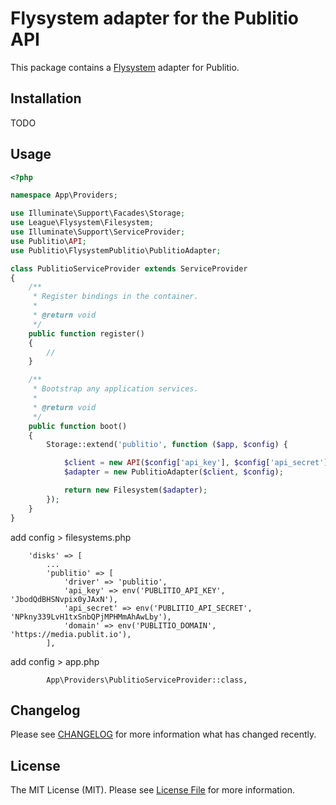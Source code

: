 
# Flysystem adapter for the Publitio API

This package contains a [Flysystem](https://flysystem.thephpleague.com/) adapter for Publitio.

## Installation

TODO

## Usage

```php
<?php

namespace App\Providers;

use Illuminate\Support\Facades\Storage;
use League\Flysystem\Filesystem;
use Illuminate\Support\ServiceProvider;
use Publitio\API;
use Publitio\FlysystemPublitio\PublitioAdapter;

class PublitioServiceProvider extends ServiceProvider
{
    /**
     * Register bindings in the container.
     *
     * @return void
     */
    public function register()
    {
        //
    }

    /**
     * Bootstrap any application services.
     *
     * @return void
     */
    public function boot()
    {
        Storage::extend('publitio', function ($app, $config) {

            $client = new API($config['api_key'], $config['api_secret']);
            $adapter = new PublitioAdapter($client, $config);

            return new Filesystem($adapter);
        });
    }
}
```
add config > filesystems.php
```
    'disks' => [
        ...
        'publitio' => [
            'driver' => 'publitio',
            'api_key' => env('PUBLITIO_API_KEY', 'JbodQdBHSNvpix0yJAxN'),
            'api_secret' => env('PUBLITIO_API_SECRET', 'NPkny339LvH1txSnbQPjMPHMmAhAwLby'),
            'domain' => env('PUBLITIO_DOMAIN', 'https://media.publit.io'),
        ],
```

add config > app.php
```
        App\Providers\PublitioServiceProvider::class,
```
## Changelog

Please see [CHANGELOG](CHANGELOG.md) for more information what has changed recently.

## License

The MIT License (MIT). Please see [License File](LICENSE.md) for more information.
